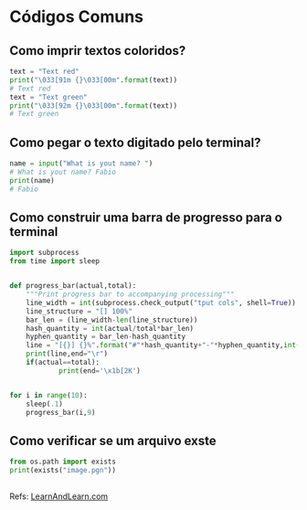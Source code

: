 # Códigos Comuns
## Como imprir textos coloridos?
  
```python
text = "Text red"
print("\033[91m {}\033[00m".format(text))
# Text red
text = "Text green"
print("\033[92m {}\033[00m".format(text))
# Text green
```
## Como pegar o texto digitado pelo terminal?

```python
name = input("What is yout name? ")
# What is yout name? Fabio
print(name)
# Fabio
```
## Como construir uma barra de progresso para o terminal

```python
import subprocess
from time import sleep


def progress_bar(actual,total):
    """Print progress bar to accompanying processing"""
    line_width = int(subprocess.check_output("tput cols", shell=True))
    line_structure = "[] 100%"
    bar_len = (line_width-len(line_structure))
    hash_quantity = int(actual/total*bar_len)
    hyphen_quantity = bar_len-hash_quantity
    line = "[{}] {}%".format("#"*hash_quantity+"-"*hyphen_quantity,int(actual/total*100))
    print(line,end="\r")
    if(actual==total):
            print(end='\x1b[2K')


for i in range(10):
    sleep(.1)
    progress_bar(i,9)
````
## Como verificar se um arquivo exste

```python
from os.path import exists
print(exists("image.pgn"))
````

## 
Refs: [LearnAndLearn.com](https://learnandlearn.com/python-programming/python-how-to/python-function-arguments-mutable-and-immutable])
